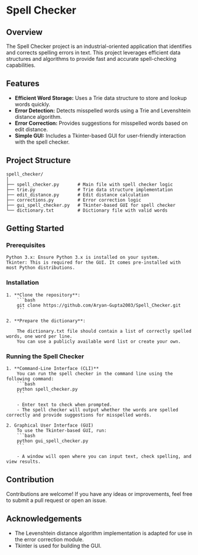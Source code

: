# Spell Checker

## Overview

The Spell Checker project is an industrial-oriented application that identifies and corrects spelling errors in text. This project leverages efficient data structures and algorithms to provide fast and accurate spell-checking capabilities.

## Features

- **Efficient Word Storage:** Uses a Trie data structure to store and lookup words quickly.
- **Error Detection:** Detects misspelled words using a Trie and Levenshtein distance algorithm.
- **Error Correction:** Provides suggestions for misspelled words based on edit distance.
- **Simple GUI:** Includes a Tkinter-based GUI for user-friendly interaction with the spell checker.

## Project Structure

```plaintext
spell_checker/
│
├── spell_checker.py       # Main file with spell checker logic
├── trie.py                # Trie data structure implementation
├── edit_distance.py       # Edit distance calculation
├── corrections.py         # Error correction logic
├── gui_spell_checker.py   # Tkinter-based GUI for spell checker
└── dictionary.txt         # Dictionary file with valid words
```

## Getting Started

### Prerequisites

    Python 3.x: Ensure Python 3.x is installed on your system.
    Tkinter: This is required for the GUI. It comes pre-installed with most Python distributions.

### Installation

    1. **Clone the repository**:
        ```bash
        git clone https://github.com/Aryan-Gupta2003/Spell_Checker.git
        ```

    2. **Prepare the dictionary**:

        The dictionary.txt file should contain a list of correctly spelled words, one word per line.
        You can use a publicly available word list or create your own.

### Running the Spell Checker

    1. **Command-Line Interface (CLI)**
        You can run the spell checker in the command line using the following command:
        ```bash
        python spell_checker.py
        ```

        - Enter text to check when prompted.
        - The spell checker will output whether the words are spelled correctly and provide suggestions for misspelled words.

    2. Graphical User Interface (GUI)
        To use the Tkinter-based GUI, run:
        ```bash
        python gui_spell_checker.py
        ```

        - A window will open where you can input text, check spelling, and view results.

## Contribution

Contributions are welcome! If you have any ideas or improvements, feel free to submit a pull request or open an issue.

## Acknowledgements

- The Levenshtein distance algorithm implementation is adapted for use in the error correction module.
- Tkinter is used for building the GUI.

```

```
